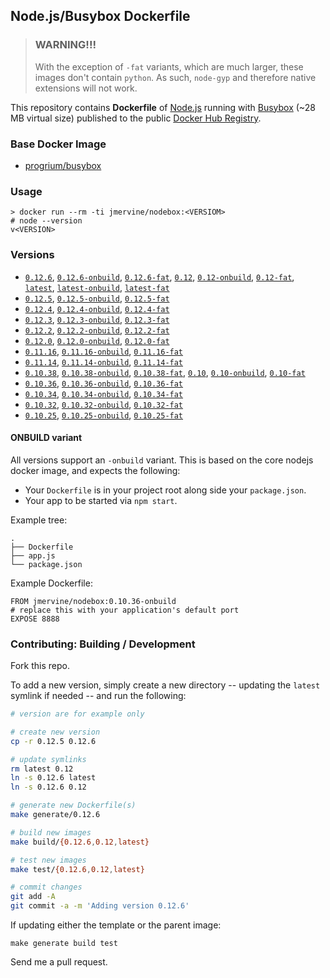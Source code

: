 ## Node.js/Busybox Dockerfile

> ### WARNING!!!
>
> With the exception of `-fat` variants, which are much larger, these images
> don't contain `python`. As such, `node-gyp` and therefore native extensions
> will not work.

This repository contains **Dockerfile** of [Node.js](http://nodejs.org/) running with [Busybox](https://github.com/progrium/busybox) (~28 MB virtual size) published to the public [Docker Hub Registry](https://registry.hub.docker.com/).


### Base Docker Image

* [progrium/busybox](https://registry.hub.docker.com/u/progrium/busybox/)

### Usage

    > docker run --rm -ti jmervine/nodebox:<VERSIOM>
    # node --version
    v<VERSION>

### Versions

* [`0.12.6`], [`0.12.6-onbuild`], [`0.12.6-fat`],
  [`0.12`], [`0.12-onbuild`], [`0.12-fat`],
  [`latest`], [`latest-onbuild`], [`latest-fat`]
* [`0.12.5`], [`0.12.5-onbuild`], [`0.12.5-fat`]
* [`0.12.4`], [`0.12.4-onbuild`], [`0.12.4-fat`]
* [`0.12.3`], [`0.12.3-onbuild`], [`0.12.3-fat`]
* [`0.12.2`], [`0.12.2-onbuild`], [`0.12.2-fat`]
* [`0.12.0`], [`0.12.0-onbuild`], [`0.12.0-fat`]
* [`0.11.16`], [`0.11.16-onbuild`], [`0.11.16-fat`]
* [`0.11.14`], [`0.11.14-onbuild`], [`0.11.14-fat`]
* [`0.10.38`], [`0.10.38-onbuild`], [`0.10.38-fat`],
  [`0.10`], [`0.10-onbuild`], [`0.10-fat`]
* [`0.10.36`], [`0.10.36-onbuild`], [`0.10.36-fat`]
* [`0.10.34`], [`0.10.34-onbuild`], [`0.10.34-fat`]
* [`0.10.32`], [`0.10.32-onbuild`], [`0.10.32-fat`]
* [`0.10.25`], [`0.10.25-onbuild`], [`0.10.25-fat`]

#### ONBUILD variant

All versions support an `-onbuild` variant. This is based on the core nodejs docker image, and expects the following:

* Your `Dockerfile` is in your project root along side your `package.json`.
* Your app to be started via `npm start`.

Example tree:

```
.
├── Dockerfile
├── app.js
└── package.json
```

Example Dockerfile:

```
FROM jmervine/nodebox:0.10.36-onbuild
# replace this with your application's default port
EXPOSE 8888
```

### Contributing: Building / Development

Fork this repo.

To add a new version, simply create a new directory -- updating the `latest` symlink if needed -- and run the following:

```bash
# version are for example only

# create new version
cp -r 0.12.5 0.12.6

# update symlinks
rm latest 0.12
ln -s 0.12.6 latest
ln -s 0.12.6 0.12

# generate new Dockerfile(s)
make generate/0.12.6

# build new images
make build/{0.12.6,0.12,latest}

# test new images
make test/{0.12.6,0.12,latest}

# commit changes
git add -A
git commit -a -m 'Adding version 0.12.6'

```

If updating either the template or the parent image:

```
make generate build test
```

Send me a pull request.

[`0.10.25`]: https://github.com/jmervine/docker-nodebox/blob/master/0.10.25/Dockerfile
[`0.10.25-onbuild`]: https://github.com/jmervine/docker-nodebox/blob/master/0.10.25/onbuild/Dockerfile
[`0.10.25-fat`]: https://github.com/jmervine/docker-nodebox/blob/master/0.10.25/fat/Dockerfile
[`0.10.32`]: https://github.com/jmervine/docker-nodebox/blob/master/0.10.32/Dockerfile
[`0.10.32-onbuild`]: https://github.com/jmervine/docker-nodebox/blob/master/0.10.32/onbuild/Dockerfile
[`0.10.32-fat`]: https://github.com/jmervine/docker-nodebox/blob/master/0.10.32/fat/Dockerfile
[`0.10.34`]: https://github.com/jmervine/docker-nodebox/blob/master/0.10.34/Dockerfile
[`0.10.34-onbuild`]: https://github.com/jmervine/docker-nodebox/blob/master/0.10.34/onbuild/Dockerfile
[`0.10.34-fat`]: https://github.com/jmervine/docker-nodebox/blob/master/0.10.34/fat/Dockerfile
[`0.10.36`]: https://github.com/jmervine/docker-nodebox/blob/master/0.10.36/Dockerfile
[`0.10.36-onbuild`]: https://github.com/jmervine/docker-nodebox/blob/master/0.10.36/onbuild/Dockerfile
[`0.10.36-fat`]: https://github.com/jmervine/docker-nodebox/blob/master/0.10.36/fat/Dockerfile
[`0.10.38`]: https://github.com/jmervine/docker-nodebox/blob/master/0.10.38/Dockerfile
[`0.10.38-onbuild`]: https://github.com/jmervine/docker-nodebox/blob/master/0.10.38/onbuild/Dockerfile
[`0.10.38-fat`]: https://github.com/jmervine/docker-nodebox/blob/master/0.10.38/fat/Dockerfile

[`0.10`]: https://github.com/jmervine/docker-nodebox/blob/master/0.10.38/Dockerfile
[`0.10-onbuild`]: https://github.com/jmervine/docker-nodebox/blob/master/0.10.38/onbuild/Dockerfile
[`0.10-fat`]: https://github.com/jmervine/docker-nodebox/blob/master/0.10.38/fat/Dockerfile

[`0.11.14`]: https://github.com/jmervine/docker-nodebox/blob/master/0.11.14/Dockerfile
[`0.11.14-onbuild`]: https://github.com/jmervine/docker-nodebox/blob/master/0.11.14/onbuild/Dockerfile
[`0.11.14-fat`]: https://github.com/jmervine/docker-nodebox/blob/master/0.11.14/fat/Dockerfile
[`0.11.16`]: https://github.com/jmervine/docker-nodebox/blob/master/0.11.16/Dockerfile
[`0.11.16-onbuild`]: https://github.com/jmervine/docker-nodebox/blob/master/0.11.16/onbuild/Dockerfile
[`0.11.16-fat`]: https://github.com/jmervine/docker-nodebox/blob/master/0.11.16/fat/Dockerfile

[`0.12.0`]: https://github.com/jmervine/docker-nodebox/blob/master/0.12.0/Dockerfile
[`0.12.0-onbuild`]: https://github.com/jmervine/docker-nodebox/blob/master/0.12.0/onbuild/Dockerfile
[`0.12.0-fat`]: https://github.com/jmervine/docker-nodebox/blob/master/0.12.0/fat/Dockerfile
[`0.12.2`]: https://github.com/jmervine/docker-nodebox/blob/master/0.12.2/Dockerfile
[`0.12.2-onbuild`]: https://github.com/jmervine/docker-nodebox/blob/master/0.12.2/onbuild/Dockerfile
[`0.12.2-fat`]: https://github.com/jmervine/docker-nodebox/blob/master/0.12.2/fat/Dockerfile
[`0.12.3`]: https://github.com/jmervine/docker-nodebox/blob/master/0.12.3/Dockerfile
[`0.12.3-onbuild`]: https://github.com/jmervine/docker-nodebox/blob/master/0.12.3/onbuild/Dockerfile
[`0.12.3-fat`]: https://github.com/jmervine/docker-nodebox/blob/master/0.12.3/fat/Dockerfile
[`0.12.4`]: https://github.com/jmervine/docker-nodebox/blob/master/0.12.4/Dockerfile
[`0.12.4-onbuild`]: https://github.com/jmervine/docker-nodebox/blob/master/0.12.4/onbuild/Dockerfile
[`0.12.4-fat`]: https://github.com/jmervine/docker-nodebox/blob/master/0.12.4/fat/Dockerfile
[`0.12.5`]: https://github.com/jmervine/docker-nodebox/blob/master/0.12.5/Dockerfile
[`0.12.5-onbuild`]: https://github.com/jmervine/docker-nodebox/blob/master/0.12.5/onbuild/Dockerfile
[`0.12.5-fat`]: https://github.com/jmervine/docker-nodebox/blob/master/0.12.5/fat/Dockerfile
[`0.12.6`]: https://github.com/jmervine/docker-nodebox/blob/master/0.12.6/Dockerfile
[`0.12.6-onbuild`]: https://github.com/jmervine/docker-nodebox/blob/master/0.12.6/onbuild/Dockerfile
[`0.12.6-fat`]: https://github.com/jmervine/docker-nodebox/blob/master/0.12.6/fat/Dockerfile

[`0.12`]: https://github.com/jmervine/docker-nodebox/blob/master/0.12.6/Dockerfile
[`0.12-onbuild`]: https://github.com/jmervine/docker-nodebox/blob/master/0.12.6/onbuild/Dockerfile
[`0.12-fat`]: https://github.com/jmervine/docker-nodebox/blob/master/0.12.6/fat/Dockerfile

[`latest`]: https://github.com/jmervine/docker-nodebox/blob/master/0.12.6/Dockerfile
[`latest-onbuild`]: https://github.com/jmervine/docker-nodebox/blob/master/0.12.6/onbuild/Dockerfile
[`latest-fat`]: https://github.com/jmervine/docker-nodebox/blob/master/0.12.6/fat/Dockerfile

